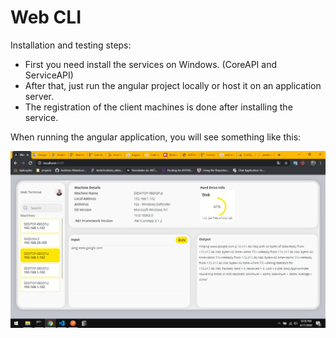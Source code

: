 # Web CLI

Installation and testing steps:

- First you need install the services on Windows. (CoreAPI and ServiceAPI)
- After that, just run the angular project locally or host it on an application server.
- The registration of the client machines is done after installing the service.

When running the angular application, you will see something like this:

<img src="images/home_page.jpeg">
